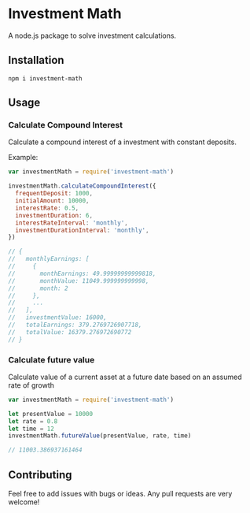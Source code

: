 # Investment Math

A node.js package to solve investment calculations.

## Installation

`
npm i investment-math
`

## Usage

### Calculate Compound Interest

Calculate a compound interest of a investment with constant deposits.

Example:

```javascript
var investmentMath = require('investment-math')

investmentMath.calculateCompoundInterest({
  frequentDeposit: 1000,
  initialAmount: 10000,
  interestRate: 0.5,
  investmentDuration: 6,
  interestRateInterval: 'monthly',
  investmentDurationInterval: 'monthly',
})

// {
//   monthlyEarnings: [
//     {
//       monthEarnings: 49.99999999999818,
//       monthValue: 11049.999999999998,
//       month: 2
//     },
//     ...
//   ],
//   investmentValue: 16000,
//   totalEarnings: 379.2769726907718,
//   totalValue: 16379.276972690772
// }
```

### Calculate future value

Calculate value of a current asset at a future date based on an assumed rate of growth

```javascript
var investmentMath = require('investment-math')

let presentValue = 10000
let rate = 0.8
let time = 12
investmentMath.futureValue(presentValue, rate, time)

// 11003.386937161464
```

## Contributing

Feel free to add issues with bugs or ideas. Any pull requests are very welcome!
